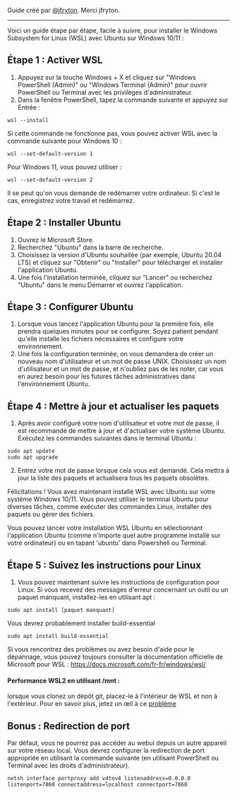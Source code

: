 Guide créé par [@jfryton](https://github.com/jfryton). Merci jfryton.

-----

Voici un guide étape par étape, facile à suivre, pour installer le Windows Subsystem for Linux (WSL) avec Ubuntu sur Windows 10/11 :

## Étape 1 : Activer WSL

1. Appuyez sur la touche Windows + X et cliquez sur "Windows PowerShell (Admin)" ou "Windows Terminal (Admin)" pour ouvrir PowerShell ou Terminal avec les privilèges d'administrateur.
2. Dans la fenêtre PowerShell, tapez la commande suivante et appuyez sur Entrée :

```
wsl --install
```

Si cette commande ne fonctionne pas, vous pouvez activer WSL avec la commande suivante pour Windows 10 :

```
wsl --set-default-version 1
```

Pour Windows 11, vous pouvez utiliser :

```
wsl --set-default-version 2
```

Il se peut qu'on vous demande de redémarrer votre ordinateur. Si c'est le cas, enregistrez votre travail et redémarrez.

## Étape 2 : Installer Ubuntu

1. Ouvrez le Microsoft Store.
2. Recherchez "Ubuntu" dans la barre de recherche.
3. Choisissez la version d'Ubuntu souhaitée (par exemple, Ubuntu 20.04 LTS) et cliquez sur "Obtenir" ou "Installer" pour télécharger et installer l'application Ubuntu.
4. Une fois l'installation terminée, cliquez sur "Lancer" ou recherchez "Ubuntu" dans le menu Démarrer et ouvrez l'application.

## Étape 3 : Configurer Ubuntu

1. Lorsque vous lancez l'application Ubuntu pour la première fois, elle prendra quelques minutes pour se configurer. Soyez patient pendant qu'elle installe les fichiers nécessaires et configure votre environnement.
2. Une fois la configuration terminée, on vous demandera de créer un nouveau nom d'utilisateur et un mot de passe UNIX. Choisissez un nom d'utilisateur et un mot de passe, et n'oubliez pas de les noter, car vous en aurez besoin pour les futures tâches administratives dans l'environnement Ubuntu.

## Étape 4 : Mettre à jour et actualiser les paquets

1. Après avoir configuré votre nom d'utilisateur et votre mot de passe, il est recommandé de mettre à jour et d'actualiser votre système Ubuntu. Exécutez les commandes suivantes dans le terminal Ubuntu :

```
sudo apt update
sudo apt upgrade
```

2. Entrez votre mot de passe lorsque cela vous est demandé. Cela mettra à jour la liste des paquets et actualisera tous les paquets obsolètes.

Félicitations ! Vous avez maintenant installé WSL avec Ubuntu sur votre système Windows 10/11. Vous pouvez utiliser le terminal Ubuntu pour diverses tâches, comme exécuter des commandes Linux, installer des paquets ou gérer des fichiers.

Vous pouvez lancer votre installation WSL Ubuntu en sélectionnant l'application Ubuntu (comme n'importe quel autre programme installé sur votre ordinateur) ou en tapant 'ubuntu' dans Powershell ou Terminal.

## Étape 5 : Suivez les instructions pour Linux

1. Vous pouvez maintenant suivre les instructions de configuration pour Linux. Si vous recevez des messages d'erreur concernant un outil ou un paquet manquant, installez-les en utilisant apt :

```
sudo apt install [paquet manquant]
```

Vous devrez probablement installer build-essential

```
sudo apt install build-essential
```

Si vous rencontrez des problèmes ou avez besoin d'aide pour le dépannage, vous pouvez toujours consulter la documentation officielle de Microsoft pour WSL : https://docs.microsoft.com/fr-fr/windows/wsl/

#### Performance WSL2 en utilisant /mnt : 
lorsque vous clonez un dépôt git, placez-le à l'intérieur de WSL et non à l'extérieur. Pour en savoir plus, jetez un œil à ce [problème](https://github.com/microsoft/WSL/issues/4197#issuecomment-604592340)

## Bonus : Redirection de port

Par défaut, vous ne pourrez pas accéder au webui depuis un autre appareil sur votre réseau local. Vous devrez configurer la redirection de port appropriée en utilisant la commande suivante (en utilisant PowerShell ou Terminal avec les droits d'administrateur).

```
netsh interface portproxy add v4tov4 listenaddress=0.0.0.0 listenport=7860 connectaddress=localhost connectport=7860
```
